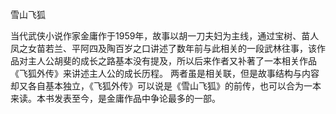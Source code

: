 雪山飞狐

当代武侠小说作家金庸作于1959年，故事以胡一刀夫妇为主线，通过宝树、苗人凤之女苗若兰、平阿四及陶百岁之口讲述了数年前与此相关的一段武林往事，该作品对主人公胡斐的成长之路基本没有提及，所以后来作者又补著了一本相关作品《飞狐外传》来讲述主人公的成长历程。
两者虽是相关联，但是故事结构与内容却又各自基本独立，《飞狐外传》可以说是《雪山飞狐》的前传，也可以合为一本来读。本书发表至今，是金庸作品中争论最多的一部。